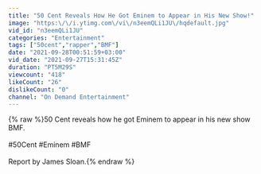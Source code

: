 ```yaml
---
title: "50 Cent Reveals How He Got Eminem to Appear in His New Show!"
image: "https:\/\/i.ytimg.com\/vi\/n3eemQLi1JU\/hqdefault.jpg"
vid_id: "n3eemQLi1JU"
categories: "Entertainment"
tags: ["50cent","rapper","BMF"]
date: "2021-09-28T00:51:59+03:00"
vid_date: "2021-09-27T15:31:45Z"
duration: "PT5M29S"
viewcount: "418"
likeCount: "26"
dislikeCount: "0"
channel: "On Demand Entertainment"
---
```

{% raw %}50 Cent reveals how he got Eminem to appear in his new show BMF. <br /><br />#50Cent #Eminem #BMF<br /><br />Report by James Sloan.{% endraw %}
